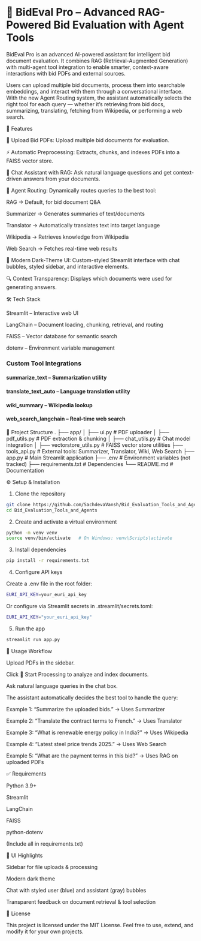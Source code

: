 # 📑 BidEval Pro – Advanced RAG-Powered Bid Evaluation with Agent Tools

BidEval Pro is an advanced AI-powered assistant for intelligent bid document evaluation.
It combines RAG (Retrieval-Augmented Generation) with multi-agent tool integration to enable smarter, context-aware interactions with bid PDFs and external sources.

Users can upload multiple bid documents, process them into searchable embeddings, and interact with them through a conversational interface. With the new Agent Routing system, the assistant automatically selects the right tool for each query — whether it’s retrieving from bid docs, summarizing, translating, fetching from Wikipedia, or performing a web search.

🚀 Features

📂 Upload Bid PDFs: Upload multiple bid documents for evaluation.

⚡ Automatic Preprocessing: Extracts, chunks, and indexes PDFs into a FAISS vector store.

🤖 Chat Assistant with RAG: Ask natural language questions and get context-driven answers from your documents.

🧠 Agent Routing: Dynamically routes queries to the best tool:

RAG → Default, for bid document Q&A

Summarizer → Generates summaries of text/documents

Translator → Automatically translates text into target language

Wikipedia → Retrieves knowledge from Wikipedia

Web Search → Fetches real-time web results

🎨 Modern Dark-Theme UI: Custom-styled Streamlit interface with chat bubbles, styled sidebar, and interactive elements.

🔍 Context Transparency: Displays which documents were used for generating answers.

🛠️ Tech Stack

Streamlit
 – Interactive web UI

LangChain
 – Document loading, chunking, retrieval, and routing

FAISS
 – Vector database for semantic search

dotenv
 – Environment variable management

### Custom Tool Integrations

#### summarize_text – Summarization utility

#### translate_text_auto – Language translation utility

#### wiki_summary – Wikipedia lookup

#### web_search_langchain – Real-time web search

📂 Project Structure
.
├── app/
│   ├── ui.py                  # PDF uploader
│   ├── pdf_utils.py           # PDF extraction & chunking
│   ├── chat_utils.py          # Chat model integration
│   ├── vectorstore_utils.py   # FAISS vector store utilities
├── tools_api.py               # External tools: Summarizer, Translator, Wiki, Web Search
├── app.py                     # Main Streamlit application
├── .env                       # Environment variables (not tracked)
├── requirements.txt           # Dependencies
└── README.md                  # Documentation

⚙️ Setup & Installation
1. Clone the repository
```bash
git clone https://github.com/SachdevaVansh/Bid_Evaluation_Tools_and_Agents.git
cd Bid_Evaluation_Tools_and_Agents
```
2. Create and activate a virtual environment
```bash
python -m venv venv
source venv/bin/activate   # On Windows: venv\Scripts\activate
```

3. Install dependencies
```bash
pip install -r requirements.txt
```

4. Configure API keys

Create a .env file in the root folder:
```bash
EURI_API_KEY=your_euri_api_key
```

Or configure via Streamlit secrets in .streamlit/secrets.toml:
```bash
EURI_API_KEY="your_euri_api_key"
```
5. Run the app
```bash
streamlit run app.py
```
📌 Usage Workflow

Upload PDFs in the sidebar.

Click 🚀 Start Processing to analyze and index documents.

Ask natural language queries in the chat box.

The assistant automatically decides the best tool to handle the query:

Example 1: “Summarize the uploaded bids.” → Uses Summarizer

Example 2: “Translate the contract terms to French.” → Uses Translator

Example 3: “What is renewable energy policy in India?” → Uses Wikipedia

Example 4: “Latest steel price trends 2025.” → Uses Web Search

Example 5: “What are the payment terms in this bid?” → Uses RAG on uploaded PDFs

✅ Requirements

Python 3.9+

Streamlit

LangChain

FAISS

python-dotenv

(Include all in requirements.txt)

🎨 UI Highlights

Sidebar for file uploads & processing

Modern dark theme

Chat with styled user (blue) and assistant (gray) bubbles

Transparent feedback on document retrieval & tool selection

📜 License

This project is licensed under the MIT License.
Feel free to use, extend, and modify it for your own projects.
